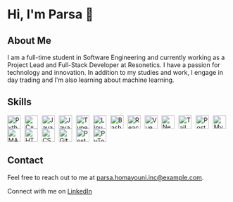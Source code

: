 <h1>Hi, I'm Parsa 👋</h1>

<h2>About Me</h2>
<p>
    I am a full-time student in Software Engineering and currently working as a Project Lead and Full-Stack Developer at Resonetics. I have a passion for technology and innovation. In addition to my studies and work, I engage in day trading and I'm also learning about machine learning.
</p>

<h2>Skills</h2>
<p>
    <a href="https://www.python.org/"><img src="https://cdn.jsdelivr.net/gh/devicons/devicon/icons/python/python-original.svg" width="30" style="vertical-align: middle; margin-right: 5px;" alt="Python" /></a>
    <a href="https://isocpp.org/"><img src="https://cdn.jsdelivr.net/gh/devicons/devicon/icons/cplusplus/cplusplus-original.svg" width="30" style="vertical-align: middle; margin-right: 5px;" alt="C++" /></a>
    <a href="https://www.java.com/"><img src="https://cdn.jsdelivr.net/gh/devicons/devicon/icons/java/java-original.svg" width="30" style="vertical-align: middle; margin-right: 5px;" alt="Java" /></a>
    <a href="https://www.javascript.com/"><img src="https://cdn.jsdelivr.net/gh/devicons/devicon/icons/javascript/javascript-original.svg" width="30" style="vertical-align: middle; margin-right: 5px;" alt="JavaScript" /></a>
    <a href="https://www.typescriptlang.org/"><img src="https://cdn.jsdelivr.net/gh/devicons/devicon/icons/typescript/typescript-original.svg" width="30" style="vertical-align: middle; margin-right: 5px;" alt="TypeScript" /></a>
    <a href="https://www.raspberrypi.com/documentation/computers/linux.html"><img src="https://cdn.jsdelivr.net/gh/devicons/devicon/icons/linux/linux-original.svg" width="30" style="vertical-align: middle; margin-right: 5px;" alt="Linux" /></a>
    <a href="https://www.bash.org/"><img src="https://cdn.jsdelivr.net/gh/devicons/devicon/icons/bash/bash-original.svg" width="30" style="vertical-align: middle; margin-right: 5px;" alt="Bash" /></a>
    <a href="https://reactjs.org/"><img src="https://cdn.jsdelivr.net/gh/devicons/devicon/icons/react/react-original.svg" width="30" style="vertical-align: middle; margin-right: 5px;" alt="React" /></a>
    <a href="https://vuejs.org/"><img src="https://cdn.jsdelivr.net/gh/devicons/devicon/icons/vuejs/vuejs-original.svg" width="30" style="vertical-align: middle; margin-right: 5px;" alt="Vue" /></a>
    <a href="https://nextjs.org/"><img src="https://cdn.jsdelivr.net/gh/devicons/devicon/icons/nextjs/nextjs-original.svg" width="30" style="vertical-align: middle; margin-right: 5px;" alt="Next.js" /></a>
    <a href="https://tailwindcss.com/"><img src="https://cdn.jsdelivr.net/gh/devicons/devicon/icons/tailwindcss/tailwindcss-original.svg" width="30" style="vertical-align: middle; margin-right: 5px;" alt="Tailwind CSS" /></a>
    <a href="https://www.postgresql.org/"><img src="https://cdn.jsdelivr.net/gh/devicons/devicon/icons/postgresql/postgresql-original.svg" width="30" style="vertical-align: middle; margin-right: 5px;" alt="PostgreSQL" /></a>
    <a href="https://www.mysql.com/"><img src="https://cdn.jsdelivr.net/gh/devicons/devicon/icons/mysql/mysql-original.svg" width="30" style="vertical-align: middle; margin-right: 5px;" alt="MySQL" /></a>
    <a href="https://www.mathworks.com/products/matlab.html"><img src="https://cdn.jsdelivr.net/gh/devicons/devicon/icons/matlab/matlab-original.svg" width="30" style="vertical-align: middle; margin-right: 5px;" alt="MATLAB" /></a>
    <a href="https://developer.mozilla.org/en-US/docs/Web/HTML"><img src="https://cdn.jsdelivr.net/gh/devicons/devicon/icons/html5/html5-original.svg" width="30" style="vertical-align: middle; margin-right: 5px;" alt="HTML" /></a>
    <a href="https://developer.mozilla.org/en-US/docs/Web/CSS"><img src="https://cdn.jsdelivr.net/gh/devicons/devicon/icons/css3/css3-original.svg" width="30" style="vertical-align: middle; margin-right: 5px;" alt="CSS" /></a>
    <a href="https://git-scm.com/"><img src="https://cdn.jsdelivr.net/gh/devicons/devicon/icons/git/git-original.svg" width="30" style="vertical-align: middle; margin-right: 5px;" alt="Git" /></a>
    <a href="https://www.postman.com/"><img src="https://cdn.jsdelivr.net/gh/devicons/devicon/icons/postman/postman-original.svg" width="30" style="vertical-align: middle; margin-right: 5px;" alt="Postman" /></a>
    <a href="https://pytorch.org/"><img src="https://cdn.jsdelivr.net/gh/devicons/devicon/icons/pytorch/pytorch-original.svg" width="30" style="vertical-align: middle; margin-right: 5px;" alt="PyTorch" /></a>
</p>

<h2>Contact</h2>
<p>Feel free to reach out to me at <a href="mailto:parsa.homayouni.inc@example.com">parsa.homayouni.inc@example.com</a>.</p>
<p> Connect with me on <a href="https://www.linkedin.com/in/parsa-homayouni-qc/" src="https://cdn.jsdelivr.net/gh/devicons/devicon/icons/linkedin/linkedin-original.svg" width="30" alt="LinkedIn">LinkedIn</a></p>

